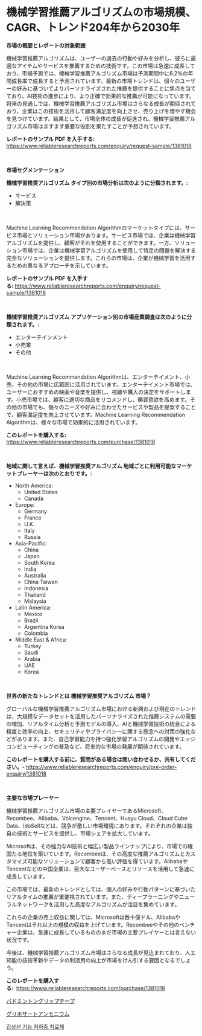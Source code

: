 <p><h1>機械学習推薦アルゴリズムの市場規模、CAGR、トレンド204年から2030年</h1></p><p><strong>市場の概要とレポートの対象範囲</strong></p>
<p><p>機械学習推薦アルゴリズムは、ユーザーの過去の行動や好みを分析し、彼らに最適なアイテムやサービスを推薦するための技術です。この市場は急速に成長しており、市場予測では、機械学習推薦アルゴリズム市場は予測期間中に6.2％の年間成長率で成長すると予測されています。最新の市場トレンドは、個々のユーザーの好みに基づいてよりパーソナライズされた推薦を提供することに焦点を当てており、AI技術の進歩により、より正確で効果的な推薦が可能になっています。将来の見通しでは、機械学習推薦アルゴリズム市場はさらなる成長が期待されており、企業はこの技術を活用して顧客満足度を向上させ、売り上げを増やす機会を見つけています。結果として、市場全体の成長が促進され、機械学習推薦アルゴリズム市場はますます重要な役割を果たすことが予想されています。</p></p>
<p><strong>レポートのサンプル PDF を入手する:</strong> <a href="https://www.reliableresearchreports.com/enquiry/request-sample/1381018">https://www.reliableresearchreports.com/enquiry/request-sample/1381018</a></p>
<p>&nbsp;</p>
<p><strong>市場セグメンテーション</strong></p>
<p><strong>機械学習推奨アルゴリズム タイプ別の市場分析は次のように分類されます。:</strong></p>
<p><ul><li>サービス</li><li>解決策</li></ul></p>
<p>&nbsp;</p>
<p><p>Machine Learning Recommendation Algorithmのマーケットタイプには、サービス市場とソリューション市場があります。サービス市場では、企業は機械学習アルゴリズムを提供し、顧客がそれを使用することができます。一方、ソリューション市場では、企業は機械学習アルゴリズムを使用して特定の問題を解決する完全なソリューションを提供します。これらの市場は、企業が機械学習を活用するための異なるアプローチを示しています。</p></p>
<p><strong>レポートのサンプル PDF を入手する:</strong>&nbsp;<a href="https://www.reliableresearchreports.com/enquiry/request-sample/1381018">https://www.reliableresearchreports.com/enquiry/request-sample/1381018</a></p>
<p>&nbsp;</p>
<p><strong> 機械学習推奨アルゴリズム アプリケーション別の市場産業調査は次のように分類されます。:</strong></p>
<p><ul><li>エンターテインメント</li><li>小売業</li><li>その他</li></ul></p>
<p>&nbsp;</p>
<p><p>Machine Learning Recommendation Algorithmは、エンターテイメント、小売、その他の市場に広範囲に活用されています。エンターテイメント市場では、ユーザーにおすすめの映画や音楽を提供し、視聴や購入の決定をサポートします。小売市場では、顧客に適切な商品をリコメンドし、購買意欲を高めます。その他の市場でも、個々のニーズや好みに合わせたサービスや製品を提案することで、顧客満足度を向上させています。Machine Learning Recommendation Algorithmは、様々な市場で効果的に活用されています。</p></p>
<p><strong>このレポートを購入する:</strong>&nbsp; <a href="https://www.reliableresearchreports.com/purchase/1381018">https://www.reliableresearchreports.com/purchase/1381018</a></p>
<p>&nbsp;</p>
<p><strong>地域に関して言えば、機械学習推奨アルゴリズム 地域ごとに利用可能なマーケットプレーヤーは次のとおりです。:</strong></p>
<p><ul>
    <li>
        North America:
        <ul>
            <li>United States</li>
            <li>Canada</li>
        </ul>
    </li>
    <li>
        Europe:
        <ul>
            <li>Germany</li>
            <li>France</li>
            <li>U.K.</li>
            <li>Italy</li>
            <li>Russia</li>
        </ul>
    </li>
    <li>
        Asia-Pacific:
        <ul>
            <li>China</li>
            <li>Japan</li>
            <li>South Korea</li>
            <li>India</li>
            <li>Australia</li>
            <li>China Taiwan</li>
            <li>Indonesia</li>
            <li>Thailand</li>
            <li>Malaysia</li>
        </ul>
    </li>
    <li>
        Latin America:
        <ul>
            <li>Mexico</li>
            <li>Brazil</li>
            <li>Argentina Korea</li>
            <li>Colombia</li>
        </ul>
    </li>
    <li>
        Middle East & Africa:
        <ul>
            <li>Turkey</li>
            <li>Saudi</li>
            <li>Arabia</li>
            <li>UAE</li>
            <li>Korea</li>
        </ul>
    </li>
    </ul></p>
<p>&nbsp;</p>
<p><strong>世界の新たなトレンドとは 機械学習推奨アルゴリズム 市場？</strong></p>
<p><p>グローバルな機械学習推薦アルゴリズム市場における新興および現在のトレンドは、大規模なデータセットを活用したパーソナライズされた推薦システムの需要の増加、リアルタイム分析と予測モデルの導入、AIと機械学習技術の統合による精度と効率の向上、セキュリティやプライバシーに関する懸念への対策の強化などがあります。また、自己学習能力を持つ強化学習アルゴリズムの開発やエッジコンピューティングの普及など、将来的な市場の発展が期待されています。</p></p>
<p><strong>このレポートを購入する前に、質問がある場合は問い合わせるか、共有してください。</strong>- <a href="https://www.reliableresearchreports.com/enquiry/pre-order-enquiry/1381018">https://www.reliableresearchreports.com/enquiry/pre-order-enquiry/1381018</a></p>
<p>&nbsp;</p>
<p><strong>主要な市場プレーヤー</strong></p>
<p><p>機械学習推薦アルゴリズム市場の主要プレイヤーであるMicrosoft、Recombee、Alibaba、Volcengine、Tencent、Huayu Cloud、Cloud Cube Data、IdoSellなどは、競争が激しい市場環境にあります。それぞれの企業は独自の技術とサービスを提供し、市場シェアを拡大しています。</p><p>Microsoftは、その強力なAI技術と幅広い製品ラインナップにより、市場での確固たる地位を築いています。Recombeeは、その高度な推薦アルゴリズムとカスタマイズ可能なソリューションで顧客から高い評価を得ています。AlibabaやTencentなどの中国企業は、巨大なユーザーベースとリソースを活用して急速に成長しています。</p><p>この市場では、最新のトレンドとしては、個人の好みや行動パターンに基づいたリアルタイムの推薦が重要視されています。また、ディープラーニングやニューラルネットワークを活用した高度なアルゴリズムが注目を集めています。</p><p>これらの企業の売上収益に関しては、Microsoftは数十億ドル、AlibabaやTencentはそれ以上の規模の収益を上げています。Recombeeやその他のベンチャー企業は、急速に成長しているもののまだ市場の主要プレイヤーとは言えない状況です。</p><p>今後は、機械学習推薦アルゴリズム市場はさらなる成長が見込まれており、人工知能の技術革新やデータの利活用の向上が市場をけん引する要因となるでしょう。</p></p>
<p><strong>このレポートを購入する:</strong>&nbsp;&nbsp;<a href="https://www.reliableresearchreports.com/purchase/1381018">https://www.reliableresearchreports.com/purchase/1381018</a></p>
<p><p><a href="https://github.com/EmoryYundt1935/Market-Research-Report-List-1/blob/main/295100012031.md">バドミントングリップテープ</a></p><p><a href="https://github.com/mcbeesbxa270/Market-Research-Report-List-1/blob/main/849749012030.md">グリホサートアンモニウム</a></p><p><a href="https://github.com/fernandotryO5lson96765/Market-Research-Report-List-1/blob/main/445686811262.md">갑상선 기능 저하증 치료제</a></p></p>